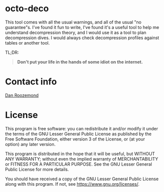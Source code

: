 # octo-deco
This tool comes with all the usual warnings, and all of the usual "no guarantee"s. I've found it fun to write, I've found it's a useful tool to help me understand decompression theory, and I would use it as a tool to plan decompression dives. I would always check decompression profiles against tables or another tool.

TL;DR:
> **Don't put your life in the hands of some idiot on the internet.**

# Contact info
[Dan Roozemond](mailto:dan.roozemond@gmail.com)
 
# License
This program is free software: you can redistribute it and/or modify
it under the terms of the GNU Lesser General Public License as published by
the Free Software Foundation, either version 3 of the License, or
(at your option) any later version.

This program is distributed in the hope that it will be useful,
but WITHOUT ANY WARRANTY; without even the implied warranty of
MERCHANTABILITY or FITNESS FOR A PARTICULAR PURPOSE.  See the
GNU Lesser General Public License for more details.

You should have received a copy of the GNU Lesser General Public License
along with this program.  If not, see <https://www.gnu.org/licenses/>.